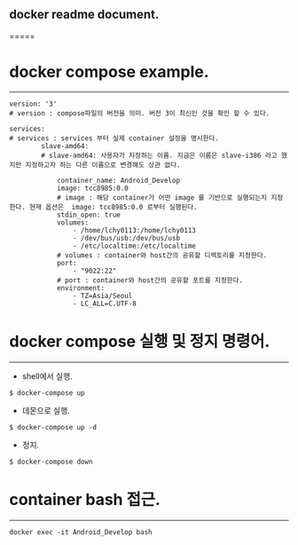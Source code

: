 ## docker readme document.
=====

# docker compose example.
-----
```
version: '3'
# version : compose파일의 버전을 의미. 버전 3이 최신인 것을 확인 할 수 있다.

services:
# services : services 부터 실제 container 설정을 명시한다. 
		slave-amd64:
		# slave-amd64: 사용자가 지정하는 이름. 지금은 이름은 slave-i386 라고 했지만 지정하고자 하는 다른 이름으로 변경해도 상관 없다. 

			container_name: Android_Develop
			image: tcc8985:0.0
			# image : 해당 container가 어떤 image 를 기반으로 실행되는지 지정한다. 현재 옵션은  image: tcc8985:0.0 로부터 실행된다. 
			stdin_open:	true
			volumes:
				- /home/lchy0113:/home/lchy0113
				- /dev/bus/usb:/dev/bus/usb
				- /etc/localtime:/etc/localtime
			# volumes : container와 host간의 공유할 디렉토리를 지정한다. 
			port:
				- "9022:22"
			# port : container와 host간의 공유할 포트를 지정한다.
			environment:
				- TZ=Asia/Seoul
				- LC_ALL=C.UTF-8
```

# docker compose 실행 및 정지 명령어.
-----

* shell에서 실행.
```
$ docker-compose up
```

* 데몬으로 실행.
```
$ docker-compose up -d 
```

* 정지.
```
$ docker-compose down 
```

# container bash 접근.
-----
```
docker exec -it Android_Develop bash
```